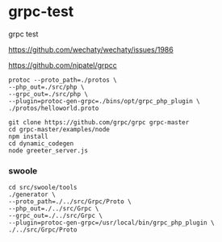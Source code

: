 # grpc-test
grpc test

https://github.com/wechaty/wechaty/issues/1986

https://github.com/njpatel/grpcc

```shell script
protoc --proto_path=./protos \
--php_out=./src/php \
--grpc_out=./src/php \
--plugin=protoc-gen-grpc=./bins/opt/grpc_php_plugin \
./protos/helloworld.proto
```

```shell script
git clone https://github.com/grpc/grpc grpc-master
cd grpc-master/examples/node
npm install
cd dynamic_codegen
node greeter_server.js
```

### swoole
```shell script
cd src/swoole/tools
./generator \
--proto_path=./../src/Grpc/Proto \
--php_out=./../src/Grpc \
--grpc_out=./../src/Grpc \
--plugin=protoc-gen-grpc=/usr/local/bin/grpc_php_plugin \
./../src/Grpc/Proto
```